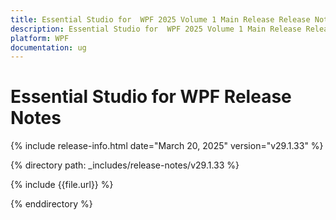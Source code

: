 ```yaml
---
title: Essential Studio for  WPF 2025 Volume 1 Main Release Release Notes  
description: Essential Studio for  WPF 2025 Volume 1 Main Release Release Notes  
platform: WPF
documentation: ug
---
```


# Essential Studio for  WPF  Release Notes  

{% include release-info.html date="March 20, 2025"  version="v29.1.33" %} 

{% directory path: _includes/release-notes/v29.1.33 %}

{% include {{file.url}} %}

{% enddirectory %}